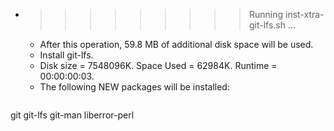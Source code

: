 * >>>>>>>>> Running inst-xtra-git-lfs.sh ...
  * After this operation, 59.8 MB of additional disk space will be used.
  * Install git-lfs.
  * Disk size = 7548096K. Space Used = 62984K. Runtime = 00:00:00:03.
  * The following NEW packages will be installed:
  ```bash
git git-lfs git-man liberror-perl
  ```
